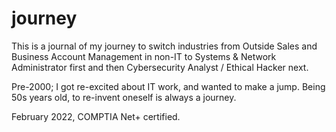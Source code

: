 # journey
This is a journal of my journey to switch industries from Outside Sales and Business Account Management in non-IT to Systems & Network Administrator first and then Cybersecurity Analyst / Ethical Hacker next.

Pre-2000; I got re-excited about IT work, and wanted to make a jump. Being 50s years old, to re-invent oneself is always a journey.

February 2022, COMPTIA Net+ certified.
